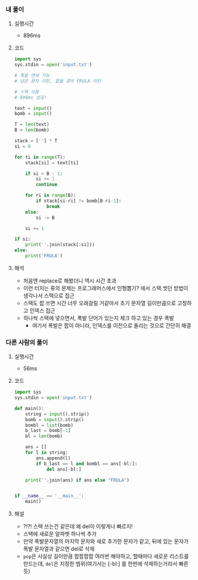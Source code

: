 ### 내 풀이

1. 실행시간

   - 896ms

2. 코드

   ```python
   import sys
   sys.stdin = open('input.txt')
   
   # 폭발 연쇄 가능
   # 남은 문자 리턴, 없을 경우 FRULA 리턴
   
   # 스택 사용
   # 896ms 성공!
   
   text = input()
   bomb = input()
   
   T = len(text)
   B = len(bomb)
   
   stack = [''] * T
   si = 0
   
   for ti in range(T):
       stack[si] = text[ti]
   
       if si < B - 1:
           si += 1
           continue
   
       for ri in range(B):
           if stack[si-ri] != bomb[B-ri-1]:
               break
       else:
           si -= B
   
       si += 1
   
   if si:
       print(''.join(stack[:si]))
   else:
       print('FRULA')
   ```

3. 해석
   - 처음엔 replace로 해봤더니 역시 시간 초과
   - 이런 터지는 류의 문제는 프로그래머스에서 인형뽑기? 에서 스택 썻던 방법이 생각나서 스택으로 접근
   - 스택도 팝 쓰면 시간 너무 오래걸릴 거같아서 초기 문자열 길이만큼으로 고정하고 인덱스 접근
   - 하나씩 스택에 넣으면서, 폭발 단어가 있는지 체크 하고 있는 경우 폭발
     - 여기서 폭발은 팝이 아니라, 인덱스를 이전으로 돌리는 것으로 간단히 해결



### 다른 사람의 풀이

1. 실행시간

   - 56ms

2. 코드

   ```python
   import sys
   sys.stdin = open('input.txt')
   
   def main():
       string = input().strip()
       bomb = input().strip()
       bombl = list(bomb)
       b_last = bomb[-1]
       bl = len(bomb)
   
       ans = []
       for l in string:
           ans.append(l)
           if b_last == l and bombl == ans[-bl:]:
               del ans[-bl:]
   
       print(''.join(ans) if ans else "FRULA")
   
   
   if __name__ == '__main__':
       main()
   ```
   
3. 해설

   - ?!?! 스택 쓰는건 같은데 왜 del이 이렇게나 빠르지!
   - 스택에 새로운 알파벳 하나씩 추가
   - 만약 폭발문자열의 마지막 문자와 새로 추가한 문자가 같고, 뒤에 있는 문자가 폭발 문자열과 같으면 del로 삭제
   - `pop`은 사실상 길이만큼 팝팝팝팝 여러번 해야하고, 할때마다 새로운 리스트를 만드는데, `del`은 지정한 범위(여기서는 [-bl:] 를 한번에 삭제하는거라서 빠른 듯)

